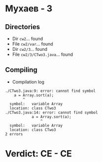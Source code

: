 # Мухаев - 3
## Directories
- Dir `cw2`... found
- File `cw2/var`... found
- Dir `cw2/3`... found
- File `cw2/3/CTwo3.java`... found
## Compiling
- Compilation log
```
./CTwo3.java:9: error: cannot find symbol
    a = Array.sort(a);
        ^
  symbol:   variable Array
  location: class CTwo3
./CTwo3.java:14: error: cannot find symbol
            a = Array.sort(a);
                ^
  symbol:   variable Array
  location: class CTwo3
2 errors

```
# Verdict: **CE** - CE
